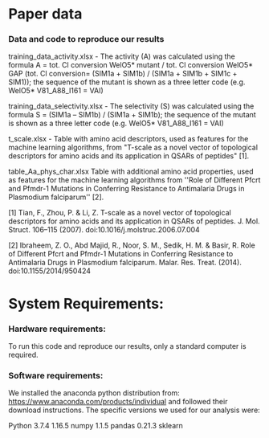 # Paper data

### Data and code to reproduce our results ###

training_data_activity.xlsx - 	The activity (A) was calculated using the formula A = tot. Cl conversion WelO5* mutant / tot. Cl conversion WelO5* GAP (tot. Cl conversion= (SIM1a + SIM1b) / (SIM1a + SIM1b + SIM1c + SIM1)); the sequence of the mutant is shown as a three letter code (e.g. WelO5* V81_A88_I161 = VAI)

training_data_selectivity.xlsx 	- The selectivity (S) was calculated using the formula S = (SIM1a – SIM1b) / (SIM1a + SIM1b); the sequence of the mutant is shown as a three letter code (e.g. WelO5* V81_A88_I161 = VAI)

t_scale.xlsx	- Table with amino acid descriptors, used as features for the machine learning algorithms, from "T-scale as a novel vector of topological descriptors for amino acids and its application in QSARs of peptides" [1].

table_Aa_phys_char.xlsx 	Table with additional amino acid properties, used as features for the machine learning algorithms from ''Role of Different Pfcrt and Pfmdr-1 Mutations in Conferring Resistance to Antimalaria Drugs in Plasmodium falciparum'' [2].


[1] Tian, F., Zhou, P. & Li, Z. T-scale as a novel vector of topological descriptors for amino acids and its application in QSARs of peptides. ‎J. Mol. Struct. 106–115 (2007). doi:10.1016/j.molstruc.2006.07.004

[2] Ibraheem, Z. O., Abd Majid, R., Noor, S. M., Sedik, H. M. & Basir, R. Role of Different Pfcrt and Pfmdr-1 Mutations in Conferring Resistance to Antimalaria Drugs in Plasmodium falciparum. Malar. Res. Treat. (2014). doi:10.1155/2014/950424


# System Requirements:

### Hardware requirements: ###

To run this code and reproduce our results, only a standard computer is required.

### Software requirements: ###

We installed the anaconda python distribution from: https://www.anaconda.com/products/individual and followed their download instructions.
The specific versions we used for our analysis were:

Python 3.7.4
1.16.5 numpy
1.1.5 pandas
0.21.3 sklearn



